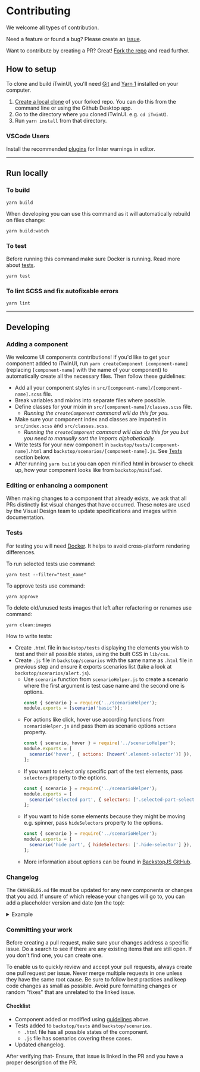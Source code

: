 # Contributing

We welcome all types of contribution.

Need a feature or found a bug? Please create an [issue](https://github.com/iTwin/iTwinUI/issues).

Want to contribute by creating a PR? Great! [Fork the repo](https://docs.github.com/en/github/collaborating-with-issues-and-pull-requests/working-with-forks) and read further.

## How to setup

To clone and build iTwinUI, you'll need [Git](https://git-scm.com) and [Yarn 1](https://yarnpkg.com/getting-started/install) installed on your computer.

1. [Create a local clone](https://docs.github.com/en/github/getting-started-with-github/fork-a-repo#step-2-create-a-local-clone-of-your-fork) of your forked repo. You can do this from the command line or using the Github Desktop app.
2. Go to the directory where you cloned iTwinUI. e.g. `cd iTwinUI`.
3. Run `yarn install` from that directory.

### VSCode Users

Install the recommended [plugins](./.vscode/extensions.json) for linter warnings in editor.

---

## Run locally

### To build

`yarn build`

When developing you can use this command as it will automatically rebuild on files change:

`yarn build:watch`

### To test

Before running this command make sure Docker is running. Read more about [tests](#tests).

`yarn test`

### To lint SCSS and fix autofixable errors

`yarn lint`

---

## Developing

### Adding a component

We welcome UI components contributions! If you'd like to get your component added to iTwinUI,  run `yarn createComponent [component-name]` (replacing `[component-name]` with the name of your component) to automatically create all the necessary files. Then follow these guidelines:

- Add all your component styles in `src/[component-name]/[component-name].scss` file.
- Break variables and mixins into separate files where possible.
- Define classes for your mixin in `src/[component-name]/classes.scss` file.
  - *Running the `createComponent` command will do this for you.*
- Make sure your component index and classes are imported in `src/index.scss` and `src/classes.scss`.
  - *Running the `createComponent` command will also do this for you but you need to manually sort the imports alphabetically.*
- Write tests for your new component in `backstop/tests/[component-name].html` and `backstop/scenarios/[component-name].js`. See [Tests](#Tests) section below.
- After running `yarn build` you can open minified html in browser to check up, how your component looks like from `backstop/minified`.

### Editing or enhancing a component

When making changes to a component that already exists, we ask that all PRs distinctly list visual changes that have occurred. These notes are used by the Visual Design team to update specifications and images within documentation.

### Tests

For testing you will need [Docker](https://www.docker.com/products/docker-desktop). It helps to avoid cross-platform rendering differences.

To run selected tests use command:

 `yarn test --filter="test_name"`

To approve tests use command:

`yarn approve`

To delete old/unused tests images that left after refactoring or renames use command:

`yarn clean:images`

How to write tests:
- Create `.html` file in `backstop/tests` displaying the elements you wish to test and their all possible states, using the built CSS in `lib/css`.
- Create `.js` file in `backstop/scenarios` with the same name as `.html` file in previous step and ensure it exports scenarios list (take a look at `backstop/scenarios/alert.js`).
  - Use `scenario` function from `scenarioHelper.js` to create a scenario where the first argument is test case name and the second one is options.
    ```js
    const { scenario } = require('../scenarioHelper');
    module.exports = [scenario('basic')];
    ```
  - For actions like click, hover use according functions from `scenarioHelper.js` and pass them as scenario options `actions` property.
    ```js
    const { scenario, hover } = require('../scenarioHelper');
    module.exports = [
      scenario('hover', { actions: [hover('.element-selector')] }),
    ];
    ```
  - If you want to select only specific part of the test elements, pass `selectors` property to the options.
    ```js
    const { scenario } = require('../scenarioHelper');
    module.exports = [
      scenario('selected part', { selectors: ['.selected-part-selector'] }),
    ];
    ```
  - If you want to hide some elements because they might be moving e.g. spinner, pass `hideSelectors` property to the options.
    ```js
    const { scenario } = require('../scenarioHelper');
    module.exports = [
      scenario('hide part', { hideSelectors: ['.hide-selector'] }),
    ];
    ```
  - More information about options can be found in [BackstopJS GitHub](https://github.com/garris/BackstopJS#advanced-scenarios).

### Changelog

The `CHANGELOG.md` file must be updated for any new components or changes that you add. If unsure of which release your changes will go to, you can add a placeholder version and date (on the top):

<details>
<summary>Example</summary>

```
## 1.X.X

`Date`

### What's new
```
</details>

### Committing your work

Before creating a pull request, make sure your changes address a specific issue. Do a search to see if there are any existing items that are still open. If you don't find one, you can create one.

To enable us to quickly review and accept your pull requests, always create one pull request per issue. Never merge multiple requests in one unless they have the same root cause. Be sure to follow best practices and keep code changes as small as possible. Avoid pure formatting changes or random "fixes" that are unrelated to the linked issue.

#### Checklist

- Component added or modified using [guidelines](#Developing) above.
- Tests added to `backstop/tests` and `backstop/scenarios`.
  - `.html` file has all possible states of the component.
  - `.js` file has scenarios covering these cases.
- Updated changelog.

After verifying that- Ensure, that issue is linked in the PR and you have a proper description of the PR.
